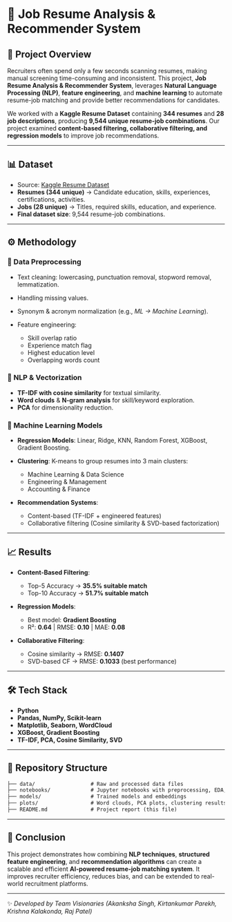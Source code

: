 
# 📄 Job Resume Analysis & Recommender System

## 🚀 Project Overview

Recruiters often spend only a few seconds scanning resumes, making manual screening time-consuming and inconsistent. This project, **Job Resume Analysis & Recommender System**, leverages **Natural Language Processing (NLP)**, **feature engineering**, and **machine learning** to automate resume-job matching and provide better recommendations for candidates.

We worked with a **Kaggle Resume Dataset** containing **344 resumes** and **28 job descriptions**, producing **9,544 unique resume-job combinations**. Our project examined **content-based filtering, collaborative filtering, and regression models** to improve job recommendations.

---

## 📊 Dataset

* Source: [Kaggle Resume Dataset](https://www.kaggle.com/datasets/saugataroyarghya/resume-dataset)
* **Resumes (344 unique)** → Candidate education, skills, experiences, certifications, activities.
* **Jobs (28 unique)** → Titles, required skills, education, and experience.
* **Final dataset size**: 9,544 resume-job combinations.

---

## ⚙️ Methodology

### 🔹 Data Preprocessing

* Text cleaning: lowercasing, punctuation removal, stopword removal, lemmatization.
* Handling missing values.
* Synonym & acronym normalization (e.g., *ML → Machine Learning*).
* Feature engineering:

  * Skill overlap ratio
  * Experience match flag
  * Highest education level
  * Overlapping words count

### 🔹 NLP & Vectorization

* **TF-IDF with cosine similarity** for textual similarity.
* **Word clouds** & **N-gram analysis** for skill/keyword exploration.
* **PCA** for dimensionality reduction.

### 🔹 Machine Learning Models

* **Regression Models**: Linear, Ridge, KNN, Random Forest, XGBoost, Gradient Boosting.
* **Clustering**: K-means to group resumes into 3 main clusters:

  * Machine Learning & Data Science
  * Engineering & Management
  * Accounting & Finance
* **Recommendation Systems**:

  * Content-based (TF-IDF + engineered features)
  * Collaborative filtering (Cosine similarity & SVD-based factorization)

---

## 📈 Results

* **Content-Based Filtering**:

  * Top-5 Accuracy → **35.5% suitable match**
  * Top-10 Accuracy → **51.7% suitable match**

* **Regression Models**:

  * Best model: **Gradient Boosting**
  * R²: **0.64** | RMSE: **0.10** | MAE: **0.08**

* **Collaborative Filtering**:

  * Cosine similarity → RMSE: **0.1407**
  * SVD-based CF → RMSE: **0.1033** (best performance)

---

## 🛠️ Tech Stack

* **Python**
* **Pandas, NumPy, Scikit-learn**
* **Matplotlib, Seaborn, WordCloud**
* **XGBoost, Gradient Boosting**
* **TF-IDF, PCA, Cosine Similarity, SVD**

---

## 📂 Repository Structure

```markdown
├── data/                  # Raw and processed data files
├── notebooks/             # Jupyter notebooks with preprocessing, EDA, modeling
├── models/                # Trained models and embeddings
├── plots/                 # Word clouds, PCA plots, clustering results
├── README.md              # Project report (this file)
```

---

## 🎯 Conclusion

This project demonstrates how combining **NLP techniques**, **structured feature engineering**, and **recommendation algorithms** can create a scalable and efficient **AI-powered resume-job matching system**. It improves recruiter efficiency, reduces bias, and can be extended to real-world recruitment platforms.

---

✨ *Developed by Team Visionaries (Akanksha Singh, Kirtankumar Parekh, Krishna Kalakonda, Raj Patel)*
